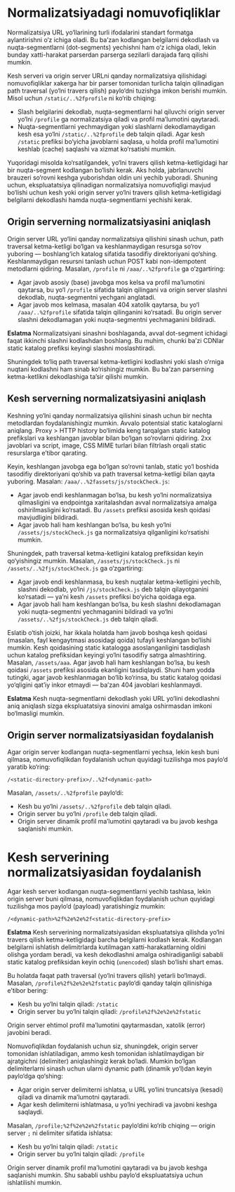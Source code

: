 

# Normalizatsiyadagi nomuvofiqliklar

Normalizatsiya URL yo‘llarining turli ifodalarini standart formatga aylantirishni o‘z ichiga oladi. Bu baʼzan kodlangan belgilarni dekodlash va nuqta-segmentlarni (dot-segments) yechishni ham o‘z ichiga oladi, lekin bunday xatti-harakat parserdan parserga sezilarli darajada farq qilishi mumkin.

Kesh serveri va origin server URLni qanday normalizatsiya qilishidagi nomuvofiqliklar xakerga har bir parser tomonidan turlicha talqin qilinadigan path traversal (yo‘lni travers qilish) paylo‘dni tuzishga imkon berishi mumkin. Misol uchun `/static/..%2fprofile` ni ko‘rib chiqing:

* Slash belgilarini dekodlab, nuqta-segmentlarni hal qiluvchi origin server yo‘lni `/profile` ga normalizatsiya qiladi va profil maʼlumotini qaytaradi.
* Nuqta-segmentlarni yechmaydigan yoki slashlarni dekodlamaydigan kesh esa yo‘lni `/static/..%2fprofile` deb talqin qiladi. Agar kesh `/static` prefiksi bo‘yicha javoblarni saqlasa, u holda profil maʼlumotini keshlab (cache) saqlashi va xizmat ko‘rsatishi mumkin.

Yuqoridagi misolda ko‘rsatilgandek, yo‘lni travers qilish ketma-ketligidagi har bir nuqta-segment kodlangan bo‘lishi kerak. Aks holda, jabrlanuvchi brauzeri so‘rovni keshga yuborishdan oldin uni yechib yuboradi. Shuning uchun, ekspluatatsiya qilinadigan normalizatsiya nomuvofiqligi mavjud bo‘lishi uchun kesh yoki origin server yo‘lni travers qilish ketma-ketligidagi belgilarni dekodlashi hamda nuqta-segmentlarni yechishi kerak.

## Origin serverning normalizatsiyasini aniqlash

Origin server URL yo‘lini qanday normalizatsiya qilishini sinash uchun, path traversal ketma-ketligi bo‘lgan va keshlanmaydigan resursga so‘rov yuboring — boshlang‘ich katalog sifatida tasodifiy direktoriyani qo‘shing. Keshlanmaydigan resursni tanlash uchun POST kabi non-idempotent metodlarni qidiring. Masalan, `/profile` ni `/aaa/..%2fprofile` ga o‘zgartiring:

* Agar javob asosiy (base) javobga mos kelsa va profil maʼlumotini qaytarsa, bu yo‘l `/profile` sifatida talqin qilingani va origin server slashni dekodlab, nuqta-segmentni yechgani anglatadi.
* Agar javob mos kelmasa, masalan 404 xatolik qaytarsa, bu yo‘l `/aaa/..%2fprofile` sifatida talqin qilinganini ko‘rsatadi. Bu origin server slashni dekodlamagan yoki nuqta-segmentni yechmaganini bildiradi.

**Eslatma**
Normalizatsiyani sinashni boshlaganda, avval dot-segment ichidagi faqat ikkinchi slashni kodlashdan boshlang. Bu muhim, chunki baʼzi CDNlar static katalog prefiksi keyingi slashni moslashtiradi.

Shuningdek to‘liq path traversal ketma-ketligini kodlashni yoki slash o‘rniga nuqtani kodlashni ham sinab ko‘rishingiz mumkin. Bu baʼzan parserning ketma-ketlikni dekodlashiga taʼsir qilishi mumkin.

## Kesh serverning normalizatsiyasini aniqlash

Keshning yo‘lni qanday normalizatsiya qilishini sinash uchun bir nechta metodlardan foydalanishingiz mumkin. Avvalo potentsial static kataloglarni aniqlang. Proxy > HTTP history bo‘limida keng tarqalgan static katalog prefikslari va keshlangan javoblar bilan bo‘lgan so‘rovlarni qidiring. 2xx javoblari va script, image, CSS MIME turlari bilan filtrlash orqali static resurslarga eʼtibor qarating.

Keyin, keshlangan javobga ega bo‘lgan so‘rovni tanlab, static yo‘l boshida tasodifiy direktoriyani qo‘shib va path traversal ketma-ketligi bilan qayta yuboring. Masalan: `/aaa/..%2fassets/js/stockCheck.js`:

* Agar javob endi keshlanmagan bo‘lsa, bu kesh yo‘lni normalizatsiya qilmasligini va endpointga xaritalashdan avval normalizatsiya amalga oshirilmasligini ko‘rsatadi. Bu `/assets` prefiksi asosida kesh qoidasi mavjudligini bildiradi.
* Agar javob hali ham keshlangan bo‘lsa, bu kesh yo‘lni `/assets/js/stockCheck.js` ga normalizatsiya qilganligini ko‘rsatishi mumkin.

Shuningdek, path traversal ketma-ketligini katalog prefiksidan keyin qo‘yishingiz mumkin. Masalan, `/assets/js/stockCheck.js` ni `/assets/..%2fjs/stockCheck.js` ga o‘zgartiring:

* Agar javob endi keshlanmasa, bu kesh nuqtalar ketma-ketligini yechib, slashni dekodlab, yo‘lni `/js/stockCheck.js` deb talqin qilayotganini ko‘rsatadi — yaʼni kesh `/assets` prefiksi bo‘yicha qoidaga ega.
* Agar javob hali ham keshlangan bo‘lsa, bu kesh slashni dekodlamagan yoki nuqta-segmentni yechmaganini bildiradi va yo‘lni `/assets/..%2fjs/stockCheck.js` deb talqin qiladi.

Eslatib o‘tish joizki, har ikkala holatda ham javob boshqa kesh qoidasi (masalan, fayl kengaytmasi asosidagi qoida) tufayli keshlangan bo‘lishi mumkin. Kesh qoidasining static katalogga asoslanganligini tasdiqlash uchun katalog prefiksidan keyingi yo‘lni tasodifiy satrga almashtiring. Masalan, `/assets/aaa`. Agar javob hali ham keshlangan bo‘lsa, bu kesh qoidasi `/assets` prefiksi asosida ekanligini tasdiqlaydi. Shuni ham yodda tutingki, agar javob keshlanmagan bo‘lib ko‘rinsa, bu static katalog qoidasi yo‘qligini qatʼiy inkor etmaydi — baʼzan 404 javoblari keshlanmaydi.

**Eslatma**
Kesh nuqta-segmentlarni dekodlash yoki URL yo‘lini dekodlashni aniq aniqlash sizga ekspluatatsiya sinovini amalga oshirmasdan imkoni bo‘lmasligi mumkin.

## Origin server normalizatsiyasidan foydalanish

Agar origin server kodlangan nuqta-segmentlarni yechsa, lekin kesh buni qilmasa, nomuvofiqlikdan foydalanish uchun quyidagi tuzilishga mos paylo‘d yaratib ko‘ring:

`/<static-directory-prefix>/..%2f<dynamic-path>`

Masalan, `/assets/..%2fprofile` paylo‘di:

* Kesh bu yo‘lni `/assets/..%2fprofile` deb talqin qiladi.
* Origin server bu yo‘lni `/profile` deb talqin qiladi.
* Origin server dinamik profil maʼlumotini qaytaradi va bu javob keshga saqlanishi mumkin.



# Kesh serverining normalizatsiyasidan foydalanish

Agar kesh server kodlangan nuqta-segmentlarni yechib tashlasa, lekin origin server buni qilmasa, nomuvofiqlikdan foydalanish uchun quyidagi tuzilishga mos paylo‘d (payload) yaratishingiz mumkin:

`/<dynamic-path>%2f%2e%2e%2f<static-directory-prefix>`

**Eslatma**
Kesh serverining normalizatsiyasidan ekspluatatsiya qilishda yo‘lni travers qilish ketma-ketligidagi barcha belgilarni kodlash kerak. Kodlangan belgilarni ishlatish delimitrlarda kutilmagan xatti-harakatlarning oldini olishga yordam beradi, va kesh dekodlashni amalga oshiradiganligi sababli static katalog prefiksidan keyin ochiq (`unencoded`) slash bo‘lishi shart emas.

Bu holatda faqat path traversal (yo‘lni travers qilish) yetarli bo‘lmaydi. Masalan, `/profile%2f%2e%2e%2fstatic` paylo‘di qanday talqin qilinishiga eʼtibor bering:

* Kesh bu yo‘lni talqin qiladi: `/static`
* Origin server bu yo‘lni talqin qiladi: `/profile%2f%2e%2e%2fstatic`

Origin server ehtimol profil maʼlumotini qaytarmasdan, xatolik (error) javobini beradi.

Nomuvofiqlikdan foydalanish uchun siz, shuningdek, origin server tomonidan ishlatiladigan, ammo kesh tomonidan ishlatilmaydigan bir ajratgichni (delimiter) aniqlashingiz kerak bo‘ladi. Mumkin bo‘lgan delimiterlarni sinash uchun ularni dynamic path (dinamik yo‘l)dan keyin paylo‘dga qo‘shing:

* Agar origin server delimiterni ishlatsa, u URL yo‘lini truncatsiya (kesadi) qiladi va dinamik maʼlumotni qaytaradi.
* Agar kesh delimiterni ishlatmasa, u yo‘lni yechiradi va javobni keshga saqlaydi.

Masalan, `/profile;%2f%2e%2e%2fstatic` paylo‘dini ko‘rib chiqing — origin server `;` ni delimiter sifatida ishlatsa:

* Kesh bu yo‘lni talqin qiladi: `/static`
* Origin server bu yo‘lni talqin qiladi: `/profile`

Origin server dinamik profil maʼlumotini qaytaradi va bu javob keshga saqlanishi mumkin. Shu sababli ushbu paylo‘d ekspluatatsiya uchun ishlatilishi mumkin.
